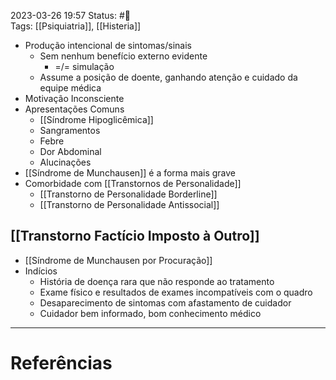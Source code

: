 2023-03-26 19:57
Status: #🌱   
Tags: [[Psiquiatria]], [[Histeria]]
<br/>
- Produção intencional de sintomas/sinais
	- Sem nenhum benefício externo evidente
		- =/= simulação
	- Assume a posição de doente, ganhando atenção e cuidado da equipe médica
- Motivação Inconsciente
- Apresentações Comuns
	- [[Síndrome Hipoglicêmica]]
	- Sangramentos
	- Febre
	- Dor Abdominal
	- Alucinações
- [[Síndrome de Munchausen]] é a forma mais grave
- Comorbidade com [[Transtornos de Personalidade]]
	- [[Transtorno de Personalidade Borderline]]
	- [[Transtorno de Personalidade Antissocial]]
## [[Transtorno Factício Imposto à Outro]]
- [[Síndrome de Munchausen por Procuração]]
- Indícios
	- História de doença rara que não responde ao tratamento
	- Exame físico e resultados de exames incompatíveis com o quadro
	- Desaparecimento de sintomas com afastamento de cuidador
	- Cuidador bem informado, bom conhecimento médico
____
# Referências

